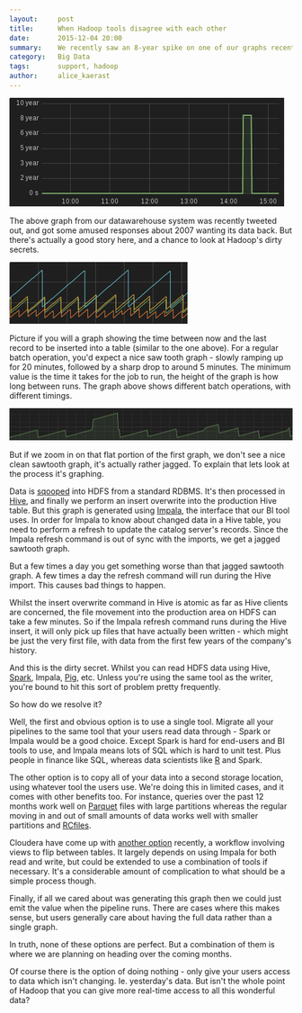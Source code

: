 ```yaml
---
layout:     post
title:      When Hadoop tools disagree with each other
date:       2015-12-04 20:00
summary:    We recently saw an 8-year spike on one of our graphs recently.  It caused much amusement when it was tweeted out, but there's actually a good story behind this apparent 8-year lag in data processing.
category:   Big Data
tags:       support, hadoop
author:     alice_kaerast
---
```


![Graph of 8-year spike](/images/8yearspike.png)

The above graph from our datawarehouse system was recently tweeted out, and got some amused responses about 2007 wanting its data back.  But there's actually a good story here, and a chance to look at Hadoop's dirty secrets.

![Sawtooth graph](/images/sawtooth.png)

Picture if you will a graph showing the time between now and the last record to be inserted into a table (similar to the one above).  For a regular batch operation, you'd expect a nice saw tooth graph - slowly ramping up for 20 minutes, followed by a sharp drop to around 5 minutes.  The minimum value is the time it takes for the job to run, the height of the graph is how long between runs.  The graph above shows different batch operations, with different timings.

![Jagged sawtooth graph](/images/jaggedsawtooth.png)

But if we zoom in on that flat portion of the first graph, we don't see a nice clean sawtooth graph, it's actually rather jagged.  To explain that lets look at the process it's graphing.

Data is [sqooped](http://sqoop.apache.org/) into HDFS from a standard RDBMS.  It's then processed in [Hive](http://hive.apache.org/), and finally we perform an insert overwrite into the production Hive table.  But this graph is generated using [Impala](http://impala.io/), the interface that our BI tool uses.  In order for Impala to know about changed data in a Hive table, you need to perform a refresh to update the catalog server's records.  Since the Impala refresh command is out of sync with the imports, we get a jagged sawtooth graph.

But a few times a day you get something worse than that jagged sawtooth graph.  A few times a day the refresh command will run during the Hive import.  This causes bad things to happen.

Whilst the insert overwrite command in Hive is atomic as far as Hive clients are concerned, the file movement into the production area on HDFS can take a few minutes.  So if the Impala refresh command runs during the Hive insert, it will only pick up files that have actually been written - which might be just the very first file, with data from the first few years of the company's history.

And this is the dirty secret.  Whilst you can read HDFS data using Hive, [Spark](http://spark.apache.org/), Impala, [Pig](http://pig.apache.org/), etc. Unless you're using the same tool as the writer, you're bound to hit this sort of problem pretty frequently.

So how do we resolve it?

Well, the first and obvious option is to use a single tool.  Migrate all your pipelines to the same tool that your users read data through - Spark or Impala would be a good choice.  Except Spark is hard for end-users and BI tools to use, and Impala means lots of SQL which is hard to unit test.  Plus people in finance like SQL, whereas data scientists like [R](https://www.r-project.org/) and Spark.

The other option is to copy all of your data into a second storage location, using whatever tool the users use.  We're doing this in limited cases, and it comes with other benefits too.  For instance, queries over the past 12 months work well on [Parquet](http://parquet.apache.org/) files with large partitions whereas the regular moving in and out of small amounts of data works well with smaller partitions and [RCfiles](https://en.wikipedia.org/wiki/RCFile).

Cloudera have come up with [another option](http://blog.cloudera.com/blog/2015/11/how-to-ingest-and-query-fast-data-with-impala-without-kudu/) recently, a workflow involving views to flip between tables.  It largely depends on using Impala for both read and write, but could be extended to use a combination of tools if necessary.  It's a considerable amount of complication to what should be a simple process though.

Finally, if all we cared about was generating this graph then we could just emit the value when the pipeline runs.  There are cases where this makes sense, but users generally care about having the full data rather than a single graph.

In truth, none of these options are perfect.  But a combination of them is where we are planning on heading over the coming months.

Of course there is the option of doing nothing - only give your users access to data which isn't changing. Ie. yesterday's data.  But isn't the whole point of Hadoop that you can give more real-time access to all this wonderful data?